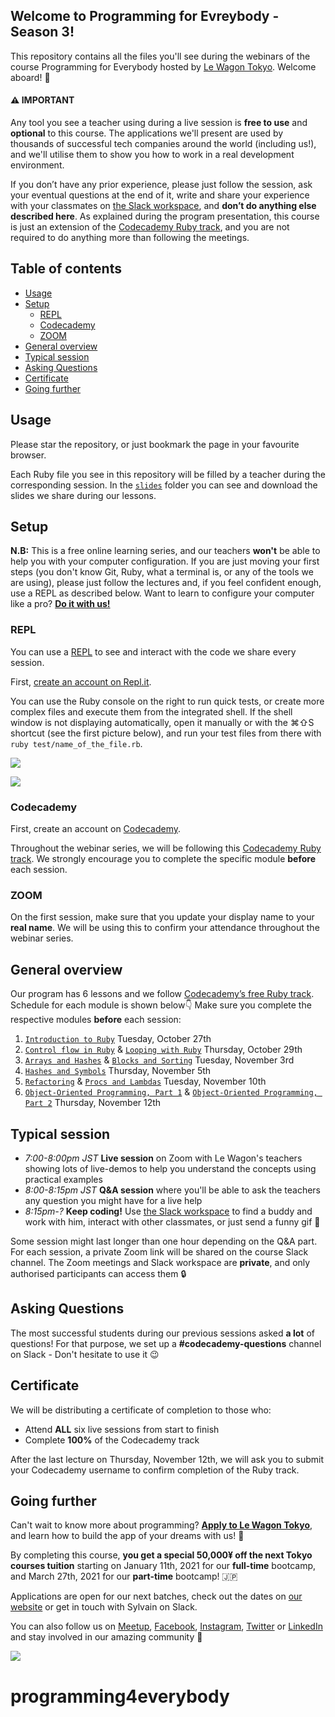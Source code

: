 ## Welcome to Programming for Evreybody - Season 3!

This repository contains all the files you'll see during the webinars of the course Programming for Everybody hosted by [Le Wagon Tokyo](https://www.lewagon.com/tokyo). Welcome aboard! 🎉

#### ⚠️ IMPORTANT

Any tool you see a teacher using during a live session is **free to use** and **optional** to this course. The applications we'll present are used by thousands of successful tech companies around the world (including us!), and we'll utilise them to show you how to work in a real development environment.

If you don’t have any prior experience, please just follow the session, ask your eventual questions at the end of it, write and share your experience with your classmates on [the Slack workspace](https://le-wagon-tokyo.slack.com), and **don’t do anything else described here**. As explained during the program presentation, this course is just an extension of the [Codecademy Ruby track](https://www.codecademy.com/learn/learn-ruby), and you are not required to do anything more than following the meetings.

## Table of contents

- [Usage](#usage)
- [Setup](#setup)
  - [REPL](#repl)
  - [Codecademy](#codecademy)
  - [ZOOM](#zoom)
- [General overview](#general-overview)
- [Typical session](#typical-session)
- [Asking Questions](#asking-questions)
- [Certificate](#certificate)
- [Going further](#going-further)

## Usage

Please star the repository, or just bookmark the page in your favourite browser.

Each Ruby file you see in this repository will be filled by a teacher during the corresponding session. In the [`slides`](https://github.com/lewagonjapan/programming4everybody/tree/october-2020/slides) folder you can see and download the slides we share during our lessons.

## Setup

**N.B:** This is a free online learning series, and our teachers **won't** be able to help you with your computer configuration. If you are just moving your first steps (you don't know Git, Ruby, what a terminal is, or any of the tools we are using), please just follow the lectures and, if you feel confident enough, use a REPL as described below. Want to learn to configure your computer like a pro? **[Do it with us!](#going-further)**

### REPL

You can use a [REPL](https://en.wikipedia.org/wiki/Read%E2%80%93eval%E2%80%93print_loop) to see and interact with the code we share every session.

First, [create an account on Repl.it](https://repl.it/signup).

You can use the Ruby console on the right to run quick tests, or create more complex files and execute them from the integrated shell.
If the shell window is not displaying automatically, open it manually or with the ⌘⇧S shortcut (see the first picture below), and run your test files from there with `ruby test/name_of_the_file.rb`.

![](https://github.com/lewagonjapan/programming4everybody/raw/master/images/repl2.png)

![](https://github.com/lewagonjapan/programming4everybody/raw/master/images/repl3.png)

### Codecademy

First, create an account on [Codecademy](http://codecademy.com).

Throughout the webinar series, we will be following this [Codecademy Ruby track](https://www.codecademy.com/learn/learn-ruby). We strongly encourage you to complete the specific module **before** each session.

### ZOOM

On the first session, make sure that you update your display name to your **real name**. We will be using this to confirm your attendance throughout the webinar series.


## General overview

Our program has 6 lessons and we follow [Codecademy’s free Ruby track](https://www.codecademy.com/learn/learn-ruby).
Schedule for each module is shown below👇 Make sure you complete the respective modules **before** each session:

1. [`Introduction to Ruby`](https://github.com/lewagonjapan/programming4everybody/blob/october-2020/01_introduction.rb) Tuesday, October 27th
2. [`Control flow in Ruby`](https://github.com/lewagonjapan/programming4everybody/blob/october-2020/02_control_flow.rb) & [`Looping with Ruby`](https://github.com/lewagonjapan/programming4everybody/blob/october-2020/03_looping.rb) Thursday, October 29th
3. [`Arrays and Hashes`](https://github.com/lewagonjapan/programming4everybody/blob/october-2020/04_arrays_and_hashes.rb) & [`Blocks and Sorting`](https://github.com/lewagonjapan/programming4everybody/blob/october-2020/05_methods_and_blocks.rb) Tuesday, November 3rd
4. [`Hashes and Symbols`](https://github.com/lewagonjapan/programming4everybody/blob/october-2020/06_hashes_and_symbols.rb) Thursday, November 5th
5. [`Refactoring`](https://github.com/lewagonjapan/programming4everybody/blob/october-2020/07_refactoring.rb) & [`Procs and Lambdas`](https://github.com/lewagonjapan/programming4everybody/blob/october-2020/08_procs_and_lambdas.rb) Tuesday, November 10th
6. [`Object-Oriented Programming, Part 1`](https://github.com/lewagonjapan/programming4everybody/blob/october-2020/09_oop.rb) & [`Object-Oriented Programming, Part 2`](https://github.com/lewagonjapan/programming4everybody/blob/october-2020/10_oop.rb) Thursday, November 12th

## Typical session

- _7:00-8:00pm JST_ **Live session** on Zoom with Le Wagon's teachers showing lots of live-demos to help you understand the concepts using practical examples
- _8:00-8:15pm JST_ **Q&A session** where you'll be able to ask the teachers any question you might have for a live help
- _8:15pm-?_ **Keep coding!** Use [the Slack workspace](https://le-wagon-tokyo.slack.com) to find a buddy and work with him, interact with other classmates, or just send a funny gif 🙈

Some session might last longer than one hour depending on the Q&A part.
For each session, a private Zoom link will be shared on the course Slack channel. The Zoom meetings and Slack workspace are **private**, and only authorised participants can access them 🔒

## Asking Questions

The most successful students during our previous sessions asked **a lot** of questions!
For that purpose, we set up a **#codecademy-questions** channel on Slack - Don't hesitate to use it 😉

## Certificate

We will be distributing a certificate of completion to those who:
- Attend **ALL** six live sessions from start to finish
- Complete **100%** of the Codecademy track

After the last lecture on Thursday, November 12th, we will ask you to submit your Codecademy username to confirm completion of the Ruby track.

## Going further

Can't wait to know more about programming? **[Apply to Le Wagon Tokyo](http://www.lewagon.com/tokyo/apply)**, and learn how to build the app of your dreams with us! 🚀

By completing this course, **you get a special 50,000¥ off the next Tokyo courses tuition** starting on January 11th, 2021 for our **full-time** bootcamp, and March 27th, 2021 for our **part-time** bootcamp! 🇯🇵

Applications are open for our next batches, check out the dates on [our website](http://www.lewagon.com/tokyo) or get in touch with Sylvain on Slack.

You can also follow us on [Meetup](https://www.meetup.com/Le-Wagon-Tokyo-Coding-Station/), [Facebook](https://www.facebook.com/lewagontokyo), [Instagram](https://www.instagram.com/lewagontokyo), [Twitter](https://twitter.com/LeWagonTokyo) or [LinkedIn](https://www.linkedin.com/showcase/18655908/) and stay involved in our amazing community 🤩

![](https://github.com/lewagonjapan/programming4everybody/raw/master/images/tokyo310.jpg)
# programming4everybody
